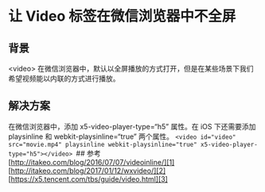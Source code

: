 # 让 Video 标签在微信浏览器中不全屏
## 背景
\<video\> 在微信浏览器中，默认以全屏播放的方式打开，但是在某些场景下我们希望视频能以内联的方式进行播放。
## 解决方案
在微信浏览器中，添加 x5-video-player-type=“h5” 属性。在 iOS 下还需要添加 playsinline 和 webkit-playsinline=“true” 两个属性。
`<video id="video" src="movie.mp4" playsinline webkit-playsinline="true" x5-video-player-type="h5"></video>
`## 参考
[http://itakeo.com/blog/2016/07/07/videoinline/][1]
[http://itakeo.com/blog/2017/01/12/wxvideo/][2]
[https://x5.tencent.com/tbs/guide/video.html][3]

[1]:	http://itakeo.com/blog/2016/07/07/videoinline/
[2]:	http://itakeo.com/blog/2017/01/12/wxvideo/
[3]:	https://x5.tencent.com/tbs/guide/video.html